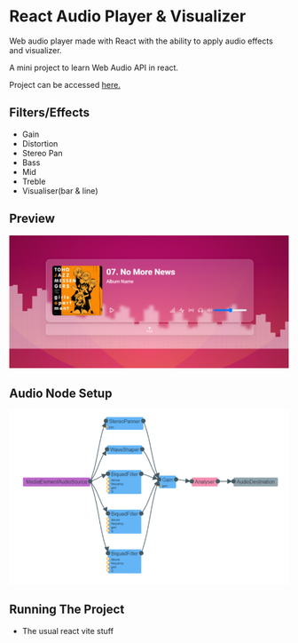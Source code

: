 # React Audio Player & Visualizer
Web audio player made with React with the ability to apply audio effects and visualizer.

A mini project to learn Web Audio API in react.

Project can be accessed [here.](https://www.example.com)

## Filters/Effects
- Gain
- Distortion
- Stereo Pan
- Bass 
- Mid
- Treble
- Visualiser(bar & line)

## Preview
![Preview](./preview.png)

## Audio Node Setup
![Audio Nodes](./audioNodes.png)

## Running The Project
- The usual react vite stuff
